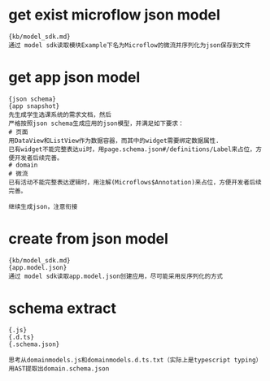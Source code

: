 # get exist microflow json model
```
{kb/model_sdk.md}
通过 model sdk读取模块Example下名为Microflow的微流并序列化为json保存到文件
```

# get app json model
```
{json schema}
{app snapshot}
先生成学生选课系统的需求文档，然后
严格按照json schema生成应用的json模型，并满足如下要求：
# 页面
用DataView和ListView作为数据容器，而其中的widget需要绑定数据属性.
已有widget不能完整表达ui时，用page.schema.json#/definitions/Label来占位，方便开发者后续完善。
# domain
# 微流
已有活动不能完整表达逻辑时，用注解(Microflows$Annotation)来占位，方便开发者后续完善。
```

```
继续生成json，注意衔接
```

# create from json model
```
{kb/model_sdk.md}
{app.model.json}
通过 model sdk读取app.model.json创建应用，尽可能采用反序列化的方式
```

# schema extract
```
{.js}
{.d.ts}
{.schema.json}

思考从domainmodels.js和domainmodels.d.ts.txt（实际上是typescript typing）用AST提取出domain.schema.json
```